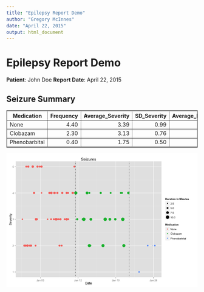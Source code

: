 ```yaml
---
title: "Epilepsy Report Demo"
author: "Gregory McInnes"
date: "April 22, 2015"
output: html_document
---
```





# Epilepsy Report Demo

**Patient**: John Doe
**Report Date**: April 22, 2015

## Seizure Summary
<!-- html table generated in R 3.1.2 by xtable 1.7-4 package -->
<!-- Thu Apr 23 00:26:11 2015 -->
<table border=1>
<tr> <th> Medication </th> <th> Frequency </th> <th> Average_Severity </th> <th> SD_Severity </th> <th> Average_Duration </th> <th> SD_Duration </th>  </tr>
  <tr> <td> None </td> <td align="right"> 4.40 </td> <td align="right"> 3.39 </td> <td align="right"> 0.99 </td> <td align="right"> 5.57 </td> <td align="right"> 0.90 </td> </tr>
  <tr> <td> Clobazam </td> <td align="right"> 2.30 </td> <td align="right"> 3.13 </td> <td align="right"> 0.76 </td> <td align="right"> 7.26 </td> <td align="right"> 1.81 </td> </tr>
  <tr> <td> Phenobarbital </td> <td align="right"> 0.40 </td> <td align="right"> 1.75 </td> <td align="right"> 0.50 </td> <td align="right"> 3.25 </td> <td align="right"> 1.50 </td> </tr>
   </table>


<img src="figure/seizureChart-1.png" title="plot of chunk seizureChart" alt="plot of chunk seizureChart" style="display: block; margin: auto;" />


